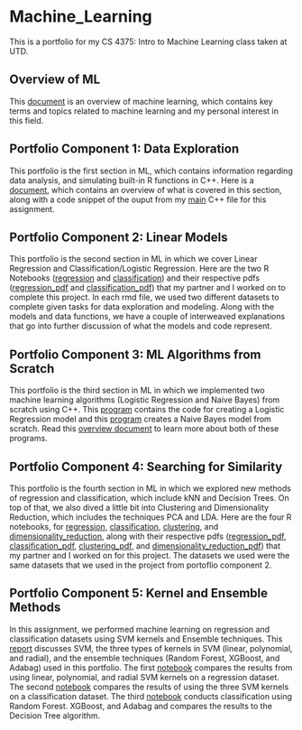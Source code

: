 # Machine_Learning
This is a portfolio for my CS 4375: Intro to Machine Learning class taken at UTD.

## Overview of ML
This [document](Overview_of_ML.pdf) is an overview of machine learning, which contains key terms and topics related to machine learning and my personal interest in this field.

## Portfolio Component 1: Data Exploration
This portfolio is the first section in ML, which contains information regarding data analysis, and simulating built-in R functions in C++. Here is a [document](./Data_Exploration/C++_Data_Exploration.pdf), which contains an overview of what is covered in this section, along with a code snippet of the ouput from my [main](./Data_Exploration/data_exploration.cpp) C++ file for this assignment. 

## Portfolio Component 2: Linear Models
This portfolio is the second section in ML in which we cover Linear Regression and Classification/Logistic Regression. Here are the two R Notebooks ([regression](./Linear_Models/Regression.Rmd) and [classification](./Linear_Models/Classification.Rmd)) and their respective pdfs ([regression_pdf](./Linear_Models/Regression.pdf) and [classification_pdf](./Linear_Models/Classification.pdf)) that my partner and I worked on to complete this project. In each rmd file, we used two different datasets to complete given tasks for data exploration and modeling. Along with the models and data functions, we have a couple of interweaved explanations that go into further discussion of what the models and code represent.

## Portfolio Component 3: ML Algorithms from Scratch
This portfolio is the third section in ML in which we implemented two machine learning algorithms (Logistic Regression and Naive Bayes) from scratch using C++. This [program](./Algorithms_from_Scratch/LogReg.cpp) contains the code for creating a Logistic Regression model and this [program](./Algorithms_from_Scratch/NaiveBayes.cpp) creates a Naive Bayes model from scratch. Read this [overview document](./Algorithms_from_Scratch/ML_Algorithms_from_Scratch.pdf) to learn more about both of these programs.

## Portfolio Component 4: Searching for Similarity
This portfolio is the fourth section in ML in which we explored new methods of regression and classification, which include kNN and Decision Trees. On top of that, we also dived a little bit into Clustering and Dimensionality Reduction, which includes the techniques PCA and LDA. Here are the four R notebooks, for [regression](./Searching_for_Similarity/Regression.Rmd), [classification](./Searching_for_Similarity/Classification.Rmd), [clustering](./Searching_for_Similarity/Clustering.Rmd), and [dimensionality_reduction](./Searching_for_Similarity/Dimensionality_Reduction.Rmd), along with their respective pdfs ([regression_pdf](./Searching_for_Similarity/Regression.pdf), [classification_pdf](./Searching_for_Similarity/Classification.pdf), [clustering_pdf](./Searching_for_Similarity/Clustering.pdf), and [dimensionality_reduction_pdf](./Searching_for_Similarity/Dimensionality_Reduction.pdf)) that my partner and I worked on for this project. The datasets we used were the same datasets that we used in the project from portoflio component 2.

## Portfolio Component 5: Kernel and Ensemble Methods
In this assignment, we performed machine learning on regression and classification datasets using SVM kernels and Ensemble techniques. This [report](./Kernel_and_Ensemble_Methods/Narrative.pdf) discusses SVM, the three types of kernels in SVM (linear, polynomial, and radial), and the ensemble techniques (Random Forest, XGBoost, and Adabag) used in this portfolio. The first [notebook](./Kernel_and_Ensemble_Methods/Regression.Pdf) compares the results from using linear, polynomial, and radial SVM kernels on a regression dataset. The second [notebook](./Kernel_and_Ensemble_Methods/Classification.Pdf) compares the results of using the three SVM kernels on a classification dataset. The third [notebook](./Kernel_and_Ensemble_Methods/Ensemble.Pdf) conducts classification using Random Forest. XGBoost, and Adabag and compares the results to the Decision Tree algorithm.

